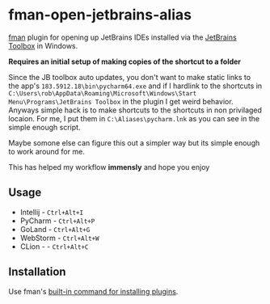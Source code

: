 # fman-open-jetbrains-alias
[fman](https://fman.io) plugin for opening up JetBrains IDEs installed via the 
[JetBrains Toolbox](https://www.jetbrains.com/toolbox/) in Windows.

**Requires an initial setup of making copies of the shortcut to a folder**

Since the JB toolbox auto updates, you don't want to make static links to the app's 
`183.5912.18\bin\pycharm64.exe` and if I hardlink to the shortcuts in 
`C:\Users\rob\AppData\Roaming\Microsoft\Windows\Start Menu\Programs\JetBrains Toolbox` in the 
plugin I get weird behavior. Anyways simple hack is to make shortcuts to the shortcuts in 
non privilaged locaion. For me, I put them in `C:\Aliases\pycharm.lnk` as you can see in the 
simple enough script. 

Maybe somone else can figure this out a simpler way but its simple enough to work around for me. 

This has helped my workflow **immensly** and hope you enjoy

## Usage
- Intellij - `Ctrl+Alt+I`
- PyCharm - `Ctrl+Alt+P`
- GoLand - `Ctrl+Alt+G`
- WebStorm - `Ctrl+Alt+W`
- CLion -  - `Ctrl+Alt+C`

## Installation
Use fman's
[built-in command for installing plugins](https://fman.io/docs/installing-plugins).
